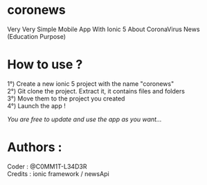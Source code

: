 # coronews
Very Very Simple Mobile App With Ionic 5 About CoronaVirus News (Education Purpose)

# How to use ?
1°) Create a new ionic 5 project with the name "coronews" <br>
2°) Git clone the project. Extract it, it contains files and folders <br>
3°) Move them to the project you created <br>
4°) Launch the app ! <br>

<em>You are free to update and use the app as you want...</em>

# Authors :
Coder : @C0MM1T-L34D3R <br>
Credits : ionic framework / newsApi
